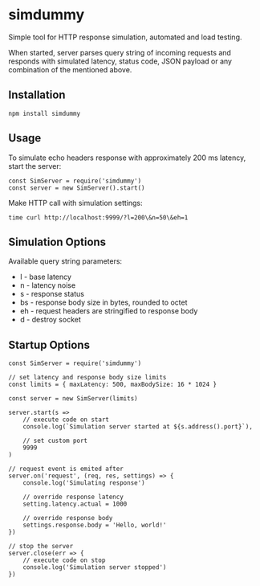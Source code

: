 
# simdummy

Simple tool for HTTP response simulation, automated and load testing.

When started, server parses query string of incoming requests and responds with simulated latency, status code, JSON payload or any combination of the mentioned above.


## Installation

```
npm install simdummy
```

## Usage

To simulate echo headers response with approximately 200 ms latency, start the server:

```
const SimServer = require('simdummy')
const server = new SimServer().start()
```

Make HTTP call with simulation settings:

```
time curl http://localhost:9999/?l=200\&n=50\&eh=1
```

## Simulation Options

Available query string parameters:

- l - base latency
- n - latency noise
- s - response status
- bs - response body size in bytes, rounded to octet
- eh - request headers are stringified to response body
- d - destroy socket


## Startup Options

```
const SimServer = require('simdummy')

// set latency and response body size limits
const limits = { maxLatency: 500, maxBodySize: 16 * 1024 }

const server = new SimServer(limits)

server.start(s =>
    // execute code on start
    console.log(`Simulation server started at ${s.address().port}`),

    // set custom port
    9999
)

// request event is emited after 
server.on('request', (req, res, settings) => {
    console.log('Simulating response')

    // override response latency
    setting.latency.actual = 1000

    // override response body
    settings.response.body = 'Hello, world!'
})

// stop the server
server.close(err => {
    // execute code on stop
    console.log('Simulation server stopped')
})
```
